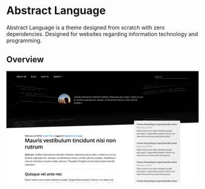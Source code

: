 # Abstract Language
Abstract Language is a theme designed from scratch with zero dependencies.
Designed for websites regarding information technology and programming.

## Overview
![](screenshots/21:06:2018.png)